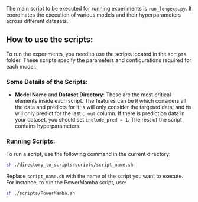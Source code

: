 
The main script to be executed for running experiments is `run_longexp.py`. It coordinates the execution of various models and their hyperparameters across different datasets.

## How to use the scripts:

To run the experiments, you need to use the scripts located in the `scripts` folder. These scripts specify the parameters and configurations required for each model.

### Some Details of the Scripts:
- **Model Name** and **Dataset Directory**: These are the most critical elements inside each script. The features can be `M` which considers all the data and predicts for it; `s` will only consider the targeted data; and `Mm` will only predict for the last `c_out` column. If there is prediction data in your dataset, you should set `include_pred = 1`. The rest of the script contains hyperparameters.


### Running Scripts:

To run a script, use the following command in the current directory:

```bash
sh ./directory_to_scripts/scripts/script_name.sh
```

Replace `script_name.sh` with the name of the script you want to execute. For instance, to run the PowerMamba script, use:

```bash
sh ./scripts/PowerMamba.sh
```
